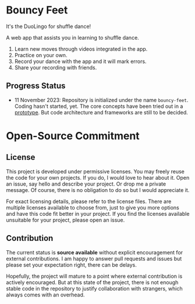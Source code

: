 # Bouncy Feet

It's the DuoLingo for shuffle dance!

A web app that assists you in learning to shuffle dance.

1. Learn new moves through videos integrated in the app.
2. Practice on your own.
3. Record your dance with the app and it will mark errors.
4. Share your recording with friends.

## Progress Status

- 11 November 2023: Repository is initialized under the name `bouncy-feet`.
  Coding hasn't started, yet. The core concepts have been tried out in a
  [prototype](https://github.com/jakmeier/dance-app-poc-playground). But code
  architecture and frameworks are still to be decided.

# Open-Source Commitment

## License

This project is developed under permissive licenses. You may freely reuse the
code for your own projects. If you do, I would love to hear about it. Open an
issue, say hello and describe your project. Or drop me a private message. Of
course, there is no obligation to do so but I would appreciate it.

For exact licensing details, please refer to the license files. There are
multiple licenses available to choose from, just to give you more options and
have this code fit better in your project. If you find the licenses available
unsuitable for your project, please open an issue.

## Contribution

The current status is **source available** without explicit encouragement for
external contributions. I am happy to answer pull requests and issues but please
set your expectation right, there can be delays.

Hopefully, the project will mature to a point where external contribution is
actively encouraged. But at this state of the project, there is not enough
stable code in the repository to justify collaboration with strangers, which
always comes with an overhead.
